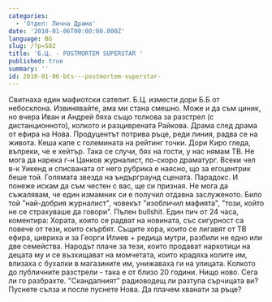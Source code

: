 ```yaml
---
categories:
  - 'Отдел: Лична Драма'
date: '2010-01-06T00:00:00.000Z'
language: BG
slug: /?p=582
title: 'Б.Ц. - POSTMORTEM SUPERSTAR '
published: true
summary: ''
id: 2010-01-06-bts---postmortem-superstar-
---
```


Свитнаха един мафиотски сателит. Б.Ц. измести дори Б.Б от небосклона. Извинявайте, ама ми стана смешно. Може и да съм циник, но вчера Иван и Андрей бяха също толкова за разстрел (с дистанционното), колкото и разциврената Райкова. Драма след драма от ефира на Нова. Продуцентът потрива ръце, реди линия, радва се на живота. Кеша капе с големината на рейтинг точки. Дори Киро гледа, въпреки, че е хейтър. Така се случи, бях на гости, у нас нямам ТВ. Не мога да нарека г-н Цанков журналист, по-скоро драматург. Всеки чел в-к Уикенд и списваната от него рубрика е наясно, що за егоцентрик беше той. Голямата звезда на ъндърграунд сцената. Парадокс. И понеже искам да съм честен с вас, ще си призная. Не мога да съжалявам, че един измамник си е получил отдавна заслуженото. Било той "най-добрия журналист", човекът "изобличил мафията", "този, който не се страхуваше да говори". Пълен bullshit. Един пич от 24 часа, коментира: Хората, които се радват на новината, със сигурност са повече от тези, които скърбят. Същите хора, които се лигавят от ТВ ефира, цивриха и за Георги Илиев + редица мутри, разбили не едно или две семейства. Народът плаче за тези, които продават наркотици на децата му и се възхищават на момчетата, които крадяха колите им, влизаха с бухалки в магазините им, унижаваха ги на улицата. Колкото до публичните разстрели - така е от близо 20 години. Нищо ново. Сега ли го разбрахте. "Скандалният" радиоводещ ли разтупа сърчицата ви? Пуснете сълза и после пуснете Нова. Да плачем хванати за ръце?
